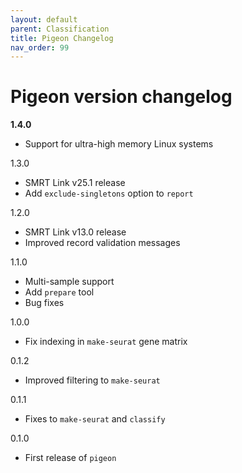 ```yaml
---
layout: default
parent: Classification
title: Pigeon Changelog
nav_order: 99
---
```


# Pigeon version changelog

**1.4.0**
   * Support for ultra-high memory Linux systems

1.3.0
   * SMRT Link v25.1 release
   * Add `exclude-singletons` option to `report`

1.2.0
   * SMRT Link v13.0 release
   * Improved record validation messages

1.1.0
   * Multi-sample support
   * Add `prepare` tool
   * Bug fixes

1.0.0
   * Fix indexing in `make-seurat` gene matrix

0.1.2
   * Improved filtering to `make-seurat`

0.1.1
   * Fixes to `make-seurat` and `classify`

0.1.0
   * First release of `pigeon`
